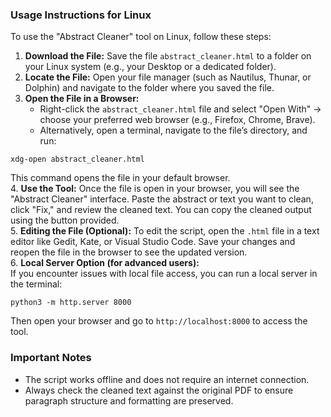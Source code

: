 
### Usage Instructions for Linux

To use the "Abstract Cleaner" tool on Linux, follow these steps:

1. **Download the File:**
Save the file `abstract_cleaner.html` to a folder on your Linux system (e.g., your Desktop or a dedicated folder).
2. **Locate the File:**
Open your file manager (such as Nautilus, Thunar, or Dolphin) and navigate to the folder where you saved the file.
3. **Open the File in a Browser:**
    - Right-click the `abstract_cleaner.html` file and select "Open With" → choose your preferred web browser (e.g., Firefox, Chrome, Brave).
    - Alternatively, open a terminal, navigate to the file’s directory, and run:

```
xdg-open abstract_cleaner.html
```

This command opens the file in your default browser.    
4. **Use the Tool:**
Once the file is open in your browser, you will see the "Abstract Cleaner" interface. Paste the abstract or text you want to clean, click "Fix," and review the cleaned text. You can copy the cleaned output using the button provided.    
5. **Editing the File (Optional):**
To edit the script, open the `.html` file in a text editor like Gedit, Kate, or Visual Studio Code. Save your changes and reopen the file in the browser to see the updated version.    
6. **Local Server Option (for advanced users):**    
If you encounter issues with local file access, you can run a local server in the terminal:

```
python3 -m http.server 8000
```

Then open your browser and go to `http://localhost:8000` to access the tool.

### Important Notes

- The script works offline and does not require an internet connection.
- Always check the cleaned text against the original PDF to ensure paragraph structure and formatting are preserved.

